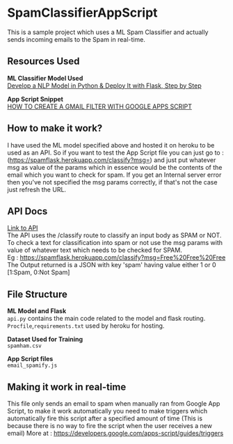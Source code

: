 # SpamClassifierAppScript
This is a sample project which uses a ML Spam Classifier and actually sends incoming emails to the Spam in real-time.

## Resources Used
**ML Classifier Model Used**\
[Develop a NLP Model in Python & Deploy It with Flask, Step by Step](https://towardsdatascience.com/develop-a-nlp-model-in-python-deploy-it-with-flask-step-by-step-744f3bdd7776)

**App Script Snippet**\
[HOW TO CREATE A GMAIL FILTER WITH GOOGLE APPS SCRIPT](http://www.jessespevack.com/blog/2018/9/6/how-to-create-a-gmail-filter-with-google-apps-script)

## How to make it work?
I have used the ML model specified above and hosted it on heroku to be used as an API.
So if you want to test the App Script file you can just go to : (https://spamflask.herokuapp.com/classify?msg=) 
and just put whatever msg as value of the params which in essence would be the contents of the email which you 
want to check for spam. If you get an Internal server error then you've not specified the msg params correctly,
if that's not the case just refresh the URL.


## API Docs
[Link to API](https://spamflask.herokuapp.com/classify?msg=Enter%20Your%20Spam%20Checking%20Body%20Here)\
The API uses the /classify route to classify an input body as SPAM or NOT.
To check a text for classification into spam or not use the msg params with value of whatever text which needs to be
checked for SPAM.\
Eg : https://spamflask.herokuapp.com/classify?msg=Free%20Free%20Free \
The Output returned is a JSON with key 'spam' having value either 1 or 0 [1:Spam, 0:Not Spam]

## File Structure
**ML Model and Flask**\
`api.py` contains the main code related to the model and flask routing.\
`Procfile`,`requirements.txt` used by heroku for hosting.

**Dataset Used for Training**\
`spamham.csv`

**App Script files**\
`email_spamify.js`

## Making it work in real-time
This file only sends an email to spam when manually ran from Google App Script, to make it work automatically you need to make triggers
which automatically fire this script after a specified amount of time (This is because there is no way to fire the script when the user
receives a new email) 
More at : https://developers.google.com/apps-script/guides/triggers





